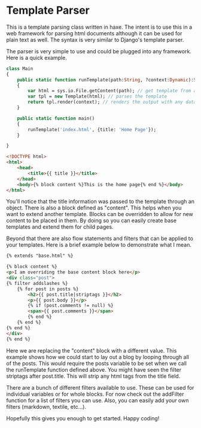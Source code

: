 Template Parser
=======================

This is a template parsing class written in haxe. The intent is to use this in a web framework for parsing html documents although it can be used for plain text as well. The syntax is very similar to Django's template parser.

The parser is very simple to use and could be plugged into any framework. Here is a quick example.

```haxe
class Main
{
	public static function runTemplate(path:String, ?context:Dynamic):String
	{
		var html = sys.io.File.getContent(path); // get template from a file
		var tpl = new Template(html); // parses the template
		return tpl.render(context); // renders the output with any data passed
	}

	public static function main()
	{
		runTemplate('index.html', {title: 'Home Page'});
	}

}
```

```html
<!DOCTYPE html>
<html>
	<head>
		<title>{{ title }}</title>
	</head>
	<body>{% block content %}This is the home page{% end %}</body>
</html>
```

You'll notice that the title information was passed to the template through an object. There is also a block defined as "content". This helps when you want to extend another template. Blocks can be overridden to allow for new content to be placed in them. By doing so you can easily create base templates and extend them for child pages.

Beyond that there are also flow statements and filters that can be applied to your templates. Here is a brief example below to demonstrate what I mean.

```html
{% extends "base.html" %}

{% block content %}
<p>I am overriding the base content block here</p>
<div class="post">
{% filter addslashes %}
	{% for post in posts %}
		<h2>{{ post.title|striptags }}</h2>
		<p>{{ post.body }}</p>
		{% if (post.comments != null) %}
		<span>{{ post.comments }}</span>
		{% end %}
	{% end %}
{% end %}
</div>
{% end %}
```

Here we are replacing the "content" block with a different value. This example shows how we could start to lay out a blog by looping through all of the posts. This would require the posts variable to be set when we call the runTemplate function defined above. You might have seen the filter striptags after post.title. This will strip any html tags from the title field.

There are a bunch of different filters available to use. These can be used for individual variables or for whole blocks. For now check out the addFilter function for a list of filters you can use. Also, you can easily add your own filters (markdown, textile, etc...).

Hopefully this gives you enough to get started. Happy coding!
